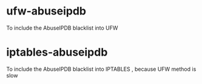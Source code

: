 # ufw-abuseipdb
To include the AbuseIPDB blacklist into UFW
# iptables-abuseipdb
To include the AbuseIPDB blacklist into IPTABLES , because UFW method is slow
